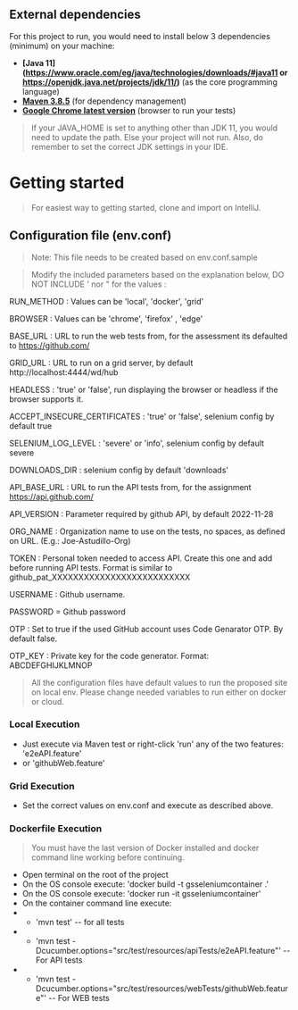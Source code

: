 ## External dependencies

For this project to run, you would need to install below 3 dependencies (minimum) on your machine:

- **[Java 11](https://www.oracle.com/eg/java/technologies/downloads/#java11 or https://openjdk.java.net/projects/jdk/11/)** (as the core programming language)
- **[Maven 3.8.5](https://maven.apache.org/download.cgi)** (for dependency management)
- **[Google Chrome latest version](https://www.google.com/chrome/?brand=CHBD&gclid=Cj0KCQjwr-SSBhC9ARIsANhzu15P0PA-n9Zp4NpxKaOHVGtBD1TZQH0HlQQE6hUfsOFAU1nf-Rzdlf4aAoTJEALw_wcB&gclsrc=aw.ds)** (browser to run your tests)

> If your JAVA_HOME is set to anything other than JDK 11, you would need to update the path. Else your project
> will not run. Also, do remember to set the correct JDK settings in your IDE.


# Getting started

> For easiest way to getting started, clone and import on IntelliJ.

## Configuration file (env.conf)

> Note: This file needs to be created based on env.conf.sample

> Modify the included parameters based on the explanation below, DO NOT INCLUDE ' nor " for the values :  

RUN_METHOD : Values can be 'local', 'docker', 'grid'

BROWSER : Values can be 'chrome', 'firefox' , 'edge'

BASE_URL : URL to run the web tests from, for the assessment its defaulted to https://github.com/

GRID_URL : URL to run on a grid server, by default http://localhost:4444/wd/hub

HEADLESS : 'true' or 'false', run displaying the browser or headless if the browser supports it.

ACCEPT_INSECURE_CERTIFICATES : 'true' or 'false', selenium config by default true

SELENIUM_LOG_LEVEL : 'severe' or 'info', selenium config by default severe

DOWNLOADS_DIR : selenium config by default 'downloads'

API_BASE_URL : URL to run the API tests from, for the assignment https://api.github.com/

API_VERSION : Parameter required by github API, by default 2022-11-28

ORG_NAME : Organization name to use on the tests, no spaces, as defined on URL. (E.g.: Joe-Astudillo-Org)

TOKEN : Personal token needed to access API. Create this one and add before running API tests.
Format is similar to github_pat_XXXXXXXXXXXXXXXXXXXXXXXXXX

USERNAME : Github username.

PASSWORD = Github password

OTP : Set to true if the used GitHub account uses Code Genarator OTP. By default false. 

OTP_KEY : Private key for the code generator. Format: ABCDEFGHIJKLMNOP

> All the configuration files have default values to run the proposed site on local env. 
> Please change needed variables to run either on docker or cloud.  

### Local Execution
- Just execute via Maven test or right-click 'run' any of the two features: 'e2eAPI.feature' 
- or 'githubWeb.feature'

### Grid Execution
- Set the correct values on env.conf and execute as described above. 

### Dockerfile Execution
> You must have the last version of Docker installed and docker command line working before continuing.

- Open terminal on the root of the project
- On the OS console execute: 'docker build -t gsseleniumcontainer .'
- On the OS console execute: 'docker run -it gsseleniumcontainer'
- On the container command line execute: 
- - 'mvn test' -- for all tests 
- - 'mvn test -Dcucumber.options="src/test/resources/apiTests/e2eAPI.feature"' -- For API tests
- - 'mvn test -Dcucumber.options="src/test/resources/webTests/githubWeb.feature"' -- For WEB tests

